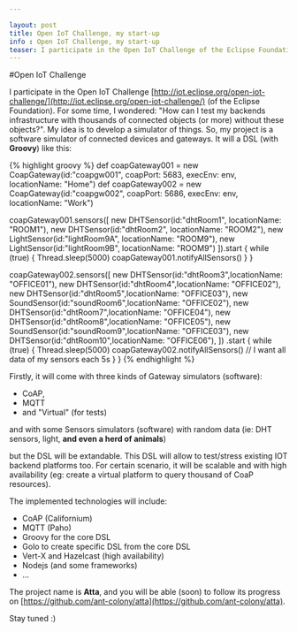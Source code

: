 ```yaml
---

layout: post
title: Open IoT Challenge, my start-up
info : Open IoT Challenge, my start-up
teaser: I participate in the Open IoT Challenge of the Eclipse Foundation. For some time, I wondered: "How can I test my backends infrastructure with thousands of connected objects (or more) without these objects?".
---
```


#Open IoT Challenge

I participate in the Open IoT Challenge [http://iot.eclipse.org/open-iot-challenge/](http://iot.eclipse.org/open-iot-challenge/) (of the Eclipse Foundation). For some time, I wondered: "How can I test my backends infrastructure with thousands of connected objects (or more) without these objects?". My idea is to develop a simulator of things. So, my project is a software simulator of connected devices and gateways. It will a DSL (with **Groovy**) like this:

{% highlight groovy %}
def coapGateway001 = new CoapGateway(id:"coapgw001", coapPort: 5683, execEnv: env, locationName: "Home")
def coapGateway002 = new CoapGateway(id:"coapgw002", coapPort: 5686, execEnv: env, locationName: "Work")

coapGateway001.sensors([
        new DHTSensor(id:"dhtRoom1", locationName: "ROOM1"),
        new DHTSensor(id:"dhtRoom2", locationName: "ROOM2"),
        new LightSensor(id:"lightRoom9A", locationName: "ROOM9"),
        new LightSensor(id:"lightRoom9B", locationName: "ROOM9")
]).start {
    while (true) {
        Thread.sleep(5000)
        coapGateway001.notifyAllSensors()
    }
}

coapGateway002.sensors([
        new DHTSensor(id:"dhtRoom3",locationName: "OFFICE01"),
        new DHTSensor(id:"dhtRoom4",locationName: "OFFICE02"),
        new DHTSensor(id:"dhtRoom5",locationName: "OFFICE03"),
        new SoundSensor(id:"soundRoom6",locationName: "OFFICE02"),
        new DHTSensor(id:"dhtRoom7",locationName: "OFFICE04"),
        new DHTSensor(id:"dhtRoom8",locationName: "OFFICE05"),
        new SoundSensor(id:"soundRoom9",locationName: "OFFICE03"),
        new DHTSensor(id:"dhtRoom10",locationName: "OFFICE06"),
])
.start {
    while (true) {
        Thread.sleep(5000)
        coapGateway002.notifyAllSensors() // I want all data of my sensors each 5s
    }
}
{% endhighlight %}

Firstly, it will come with three kinds of Gateway simulators (software): 

- CoAP, 
- MQTT 
- and "Virtual" (for tests) 

and with some Sensors simulators (software) with random data (ie: DHT sensors, light, **and even a herd of animals**)

but the DSL will be extandable. This DSL will allow to test/stress existing IOT backend platforms too. For certain scenario, it will be scalable and with high availability (eg: create a virtual platform to query thousand of CoaP resources).

The implemented technologies will include:

- CoAP (Californium)
- MQTT (Paho)
- Groovy for the core DSL
- Golo to create specific DSL from the core DSL
- Vert-X and Hazelcast (high availability)
- Nodejs (and some frameworks)
- ...

The project name is **Atta**, and you will be able (soon) to follow its progress on [https://github.com/ant-colony/atta](https://github.com/ant-colony/atta).

Stay tuned :)

